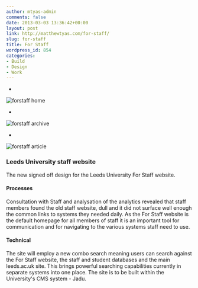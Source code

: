 ```yaml
---
author: mtyas-admin
comments: false
date: 2013-03-03 13:36:42+00:00
layout: post
link: http://matthewtyas.com/for-staff/
slug: for-staff
title: For Staff
wordpress_id: 854
categories:
- Build
- Design
- Work
---
```



  


    
  * 
![forstaff home](http://matthewtyas.com/wp-content/uploads/2013/03/forstaff-1.jpg)
    

    
  * 
![forstaff archive](http://matthewtyas.com/wp-content/uploads/2013/03/forstaff-2.jpg)
    

    
  * 
![forstaff article](http://matthewtyas.com/wp-content/uploads/2013/03/forstaff-3.jpg)
   

  










### Leeds University staff website





The new signed off design for the Leeds University For Staff website.





#### Processes





Consultation with Staff and analysation of the analytics revealed that staff members found the old staff website, dull and it did not surface well enough the common links to systems they needed daily. As the For Staff website is the default homepage for all members of staff it is an important tool for communication and for navigating to the various systems staff need to use.





#### Technical





The site will employ a new combo search meaning users can search against the For Staff website, the staff and student databases and the main leeds.ac.uk site. This brings powerful searching capabilities currently in separate systems into one place. The site is to be built within the University's CMS system - Jadu.












